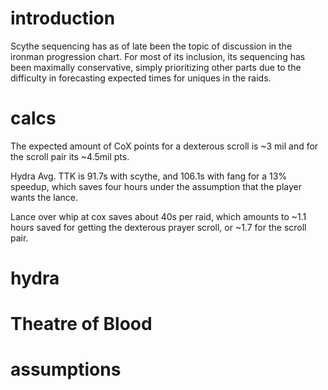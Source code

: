 # introduction

Scythe sequencing has as of late been the topic of discussion in the ironman progression chart. For most of its inclusion, its sequencing has been maximally conservative, simply prioritizing other
parts due to the difficulty in forecasting expected times for uniques in the raids.

# calcs

The expected amount of CoX points for a dexterous scroll is ~3 mil and for the scroll pair its ~4.5mil pts.

Hydra Avg. TTK is 91.7s with scythe, and 106.1s with fang for a 13% speedup, which saves four hours under the assumption that the player wants the lance.

Lance over whip at cox saves about 40s per raid, which amounts to ~1.1 hours saved for getting the dexterous prayer scroll, or ~1.7 for the scroll pair.

# hydra

# Theatre of Blood

# assumptions
